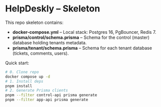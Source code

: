 # HelpDeskly – Skeleton

This repo skeleton contains:

- **docker-compose.yml** – Local stack: Postgres 16, PgBouncer, Redis 7.
- **prisma/control/schema.prisma** – Schema for the control (master) database holding tenants metadata.
- **prisma/tenant/schema.prisma** – Schema for each tenant database (tickets, comments, users).

Quick start:

```bash
# 0. Clone repo
docker compose up -d
# 1. Install deps
pnpm install
# 2. Generate Prisma clients
pnpm --filter control-api prisma generate
pnpm --filter app-api prisma generate
```
